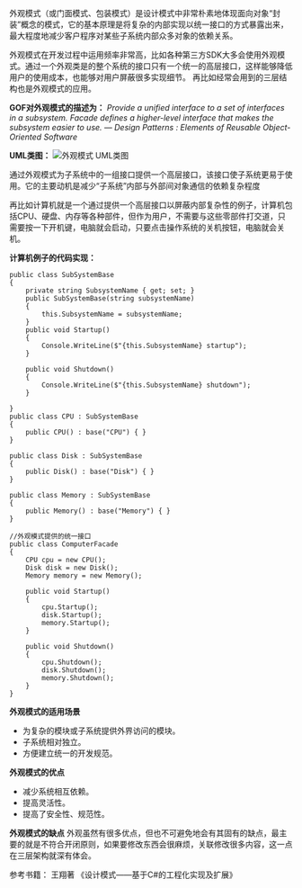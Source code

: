 
外观模式（或门面模式、包装模式）是设计模式中非常朴素地体现面向对象“封装”概念的模式，它的基本原理是将复杂的内部实现以统一接口的方式暴露出来，最大程度地减少客户程序对某些子系统内部众多对象的依赖关系。

外观模式在开发过程中运用频率非常高，比如各种第三方SDK大多会使用外观模式。通过一个外观类是的整个系统的接口只有一个统一的高层接口，这样能够降低用户的使用成本，也能够对用户屏蔽很多实现细节。
再比如经常会用到的三层结构也是外观模式的应用。

**GOF对外观模式的描述为：**
*Provide a unified interface to a set of interfaces in a subsystem. Facade defines a higher-level interface that makes the subsystem easier to use.*
*— Design Patterns : Elements of Reusable Object-Oriented Software*

**UML类图：**
![外观模式 UML类图](https://zhixin9001.github.io/2020_DesignPattern/10.facade.JPG "外观模式 UML类图")

通过外观模式为子系统中的一组接口提供一个高层接口，该接口使子系统更易于使用。它的主要动机是减少“子系统”内部与外部间对象通信的依赖复杂程度

再比如计算机就是一个通过提供一个高层接口以屏蔽内部复杂性的例子，计算机包括CPU、硬盘、内存等各种部件，但作为用户，不需要与这些零部件打交道，只需要按一下开机键，电脑就会启动，只要点击操作系统的关机按钮，电脑就会关机。

**计算机例子的代码实现：**
```
public class SubSystemBase
{
    private string SubsystemName { get; set; }
    public SubSystemBase(string subsystemName)
    {
        this.SubsystemName = subsystemName;
    }
    public void Startup()
    {
        Console.WriteLine($"{this.SubsystemName} startup");
    }

    public void Shutdown()
    {
        Console.WriteLine($"{this.SubsystemName} shutdown");
    }

}
public class CPU : SubSystemBase
{
    public CPU() : base("CPU") { }
}

public class Disk : SubSystemBase
{
    public Disk() : base("Disk") { }
}

public class Memory : SubSystemBase
{
    public Memory() : base("Memory") { }
}

//外观模式提供的统一接口
public class ComputerFacade
{
    CPU cpu = new CPU();
    Disk disk = new Disk();
    Memory memory = new Memory();

    public void Startup()
    {
        cpu.Startup();
        disk.Startup();
        memory.Startup();
    }

    public void Shutdown()
    {
        cpu.Shutdown();
        disk.Shutdown();
        memory.Shutdown();
    }
}
```

**外观模式的适用场景**
- 为复杂的模块或子系统提供外界访问的模块。 
- 子系统相对独立。 
- 方便建立统一的开发规范。

**外观模式的优点**
- 减少系统相互依赖。 
- 提高灵活性。 
- 提高了安全性、规范性。

**外观模式的缺点**
外观虽然有很多优点，但也不可避免地会有其固有的缺点，最主要的就是不符合开闭原则，如果要修改东西会很麻烦，关联修改很多内容，这一点在三层架构就深有体会。

参考书籍：
王翔著 《设计模式——基于C#的工程化实现及扩展》